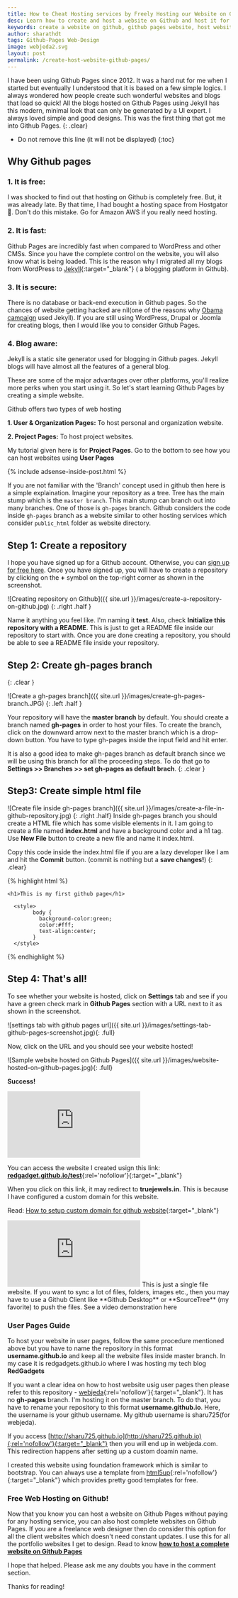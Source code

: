 ```yaml
---
title: How to Cheat Hosting services by Freely Hosting our Website on Github!
desc: Learn how to create and host a website on Github and host it for free using Github Pages. This can be used to host your projects and portfolio websites easily without spending a dime. You can also use this to host personal website on github.
keywords: create a website on github, github pages website, host website on github, github web hosting
author: sharathdt
tags: Github-Pages Web-Design
image: webjeda2.svg
layout: post
permalink: /create-host-website-github-pages/
---
```



I have been using Github Pages since 2012. It was a hard nut for me when I started but eventually I understood that it is based on a few simple logics. I always wondered how people create such wonderful websites and blogs that load so quick! All the blogs hosted on Github Pages using Jekyll has this modern, minimal look that can only be generated by a UI expert. I always loved simple and good designs. This was the first thing that got me into Github Pages.
{: .clear}


* Do not remove this line (it will not be displayed) 
{:toc}

## Why Github pages

### 1. It is free:
I was shocked to find out that hosting on Github is completely free. But, it was already late. By that time, I had bought a hosting space from Hostgator :pig:. Don't do this mistake. Go for Amazon AWS if you really need hosting.


### 2. It is fast:
Github Pages are incredibly fast when compared to WordPress and other CMSs. Since you have the complete control on the website, you will also know what is being loaded. This is the reason why I migrated all my blogs from WordPress to [Jekyll](/create-jekyll-blog/){:target="_blank"} ( a blogging platform in Github).


### 3. It is secure:
There is no database or back-end execution in Github pages. So the chances of website getting hacked are nil(one of the reasons why [Obama campaign](https://contribute.barackobama.com/) used Jekyll). If you are still using WordPress, Drupal or Joomla for creating blogs, then I would like you to consider Github Pages. 


### 4. Blog aware:
Jekyll is a static site generator used for blogging in Github pages. Jekyll blogs will have almost all the features of a general blog.


These are some of the major advantages over other platforms, you'll realize more perks when you start using it. So let's start learning Github Pages by creating a simple website.

Github offers two types of web hosting

**1. User & Organization Pages:** To host personal and organization website.

**2. Project Pages:** To host project websites.

My tutorial given here is for **Project Pages**. Go to the bottom to see how you can host websites using **User Pages**

{% include adsense-inside-post.html %}


If you are not familiar with the 'Branch' concept used in github then here is a simple explaination.
Imagine your repository as a tree. Tree has the main stump which is the ``master branch``. This main stump can branch out into many branches. One of those is ``gh-pages`` branch. Github considers the code inside ``gh-pages`` branch as a website similar to other hosting services which consider ``public_html`` folder as website directory.

## Step 1: Create a repository

I hope you have signed up for a Github account. Otherwise, you can [sign up for free here](https://github.com). Once you have signed up, you will have to create a repository by clicking on the **+** symbol on the top-right corner as shown in the screenshot.


![Creating repository on Github]({{ site.url }}/images/create-a-repository-on-github.jpg)
{: .right .half }

Name it anything you feel like. I'm naming it **test**. Also, check **Initialize this repository with a README**. This is just to get a README file inside our repository to start with. Once you are done creating a repository, you should be able to see a README file inside your repository.


## Step 2: Create gh-pages branch
{: .clear }

![Create a gh-pages branch]({{ site.url }}/images/create-gh-pages-branch.JPG)
{: .left .half }

Your repository will have the **master branch** by default. You should create a branch named **gh-pages** in order to host your files. To create the branch, click on the downward arrow next to the master branch which is a drop-down button. You have to type gh-pages inside the input field and hit enter.

It is also a good idea to make gh-pages branch as default branch since we will be using this branch for all the proceeding steps. To do that go to **Settings >> Branches >> set gh-pages as default brach**.
{: .clear }

## Step3: Create simple html file

![Create file inside gh-pages branch]({{ site.url }}/images/create-a-file-in-github-repository.jpg)
{: .right .half}
Inside gh-pages branch you should create a HTML file which has some visible elements in it. I am going to create a file named **index.html** and have a background color and a h1 tag. Use **New File** button to create a new file and name it index.html.


Copy this code inside the index.html file if you are a lazy developer like I am and hit the **Commit** button. (commit is nothing but a **save changes!**)
{: .clear}

{% highlight html %}
<html>
 
  <title>First website</title>
  
   <body>
    
    <h1>This is my first github page</h1>
  
  </body>
  
      <style>
            body {
              background-color:green;
              color:#fff;
              text-align:center;
            }
      </style>
  
</html>
{% endhighlight %}



## Step 4: That's all! 

To see whether your website is hosted, click on **Settings** tab and see if you have a green check mark in **Github Pages** section with a URL next to it as shown in the screenshot.


![settings tab with github pages url]({{ site.url }}/images/settings-tab-github-pages-screenshot.jpg){: .full}



Now, click on the URL and you should see your website hosted!


![Sample website hosted on Github Pages]({{ site.url }}/images/website-hosted-on-github-pages.jpg){: .full}

**Success!** 

<iframe itemscope="" class="right half video" itemprop="video" src="https://www.youtube.com/embed/bwThn0rxv7M?rel=0" frameborder="0" allowfullscreen></iframe>


You can access the website I created usign this link: [**redgadget.github.io/test**](http://redgadget.github.io/test){:rel='nofollow'}{:target="_blank"}

When you click on this link, it may redirect to **truejewels.in**. This is because I have configured a custom domain for this website.

Read: [How to setup custom domain for github website](/custom-domain-github/){:target="_blank"}

<p class="clear"></p>

<iframe class="left half video" src="https://www.youtube.com/embed/2ftHHNBT4dU?rel=0" frameborder="0" allowfullscreen></iframe>
This is just a single file website. If you want to sync a lot of files, folders, images etc., then you may have to use a Github Client like **Github Desktop** or **SourceTree** (my favorite) to push the files. See a video demonstration here


<div class="note clear">
<h3>User Pages Guide</h3>
<p>
To host your website in user pages, follow the same procedure mentioned above but you have to name the repository in this format <strong>username.github.io</strong> and keep all the website files inside master branch. In my case it is redgadgets.github.io where I was hosting my tech blog <strong>RedGadgets</strong>
</p>
</div>

If you want a clear idea on how to host website usig user pages then please refer to this repository - [webjeda](https://github.com/sharu725/sharu725.github.io){:rel='nofollow'}{:target="_blank"}.
It has no **gh-pages** branch. I'm hosting it on the master branch. To do that, you have to rename your repository to this format **username.github.io**. Here, the username is your github username. My github username is sharu725(for webjeda).

If you access [http://sharu725.github.io](http://sharu725.github.io){:rel='nofollow'}{:target="_blank"} then you will end up in webjeda.com. This redirection happens after setting up a custom doamin name.

I created this website using foundation framework which is similar to bootstrap. You can always use a template from [html5up](http://html5up.net){:rel='nofollow'}{:target="_blank"} which provides pretty good templates for free.

<div class="tips">
<h3>Free Web Hosting on Github!</h3>
<p>Now that you know you can host a website on Github Pages without paying for any hosting service, you can also host complete websites on Github Pages. If you are a freelance web designer then do consider this option for all the client websites which doesn't need constant updates. I use this for all the portfolio websites I get to design. Read to know <a href="/sync-files-folders-github/"><strong>how to host a complete website on Github Pages</strong></a>
</p>
</div>

I hope that helped. Please ask me any doubts you have in the comment section.

Thanks for reading!
